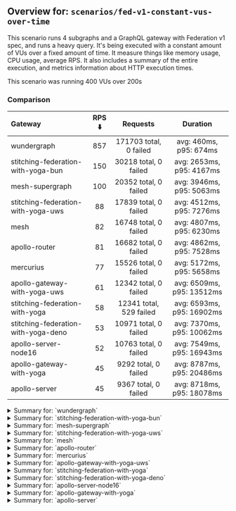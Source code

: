 ## Overview for: `scenarios/fed-v1-constant-vus-over-time`


This scenario runs 4 subgraphs and a GraphQL gateway with Federation v1 spec, and runs a heavy query. It's being executed with a constant amount of VUs over a fixed amount of time. It measure things like memory usage, CPU usage, average RPS. It also includes a summary of the entire execution, and metrics information about HTTP execution times.


This scenario was running 400 VUs over 200s


### Comparison


| Gateway                             | RPS ⬇️ |        Requests         |         Duration          |
| :---------------------------------- | :----: | :---------------------: | :-----------------------: |
| wundergraph                         |  857   | 171703 total, 0 failed  |  avg: 460ms, p95: 674ms   |
| stitching-federation-with-yoga-bun  |  150   |  30218 total, 0 failed  | avg: 2653ms, p95: 4167ms  |
| mesh-supergraph                     |  100   |  20352 total, 0 failed  | avg: 3946ms, p95: 5063ms  |
| stitching-federation-with-yoga-uws  |   88   |  17839 total, 0 failed  | avg: 4512ms, p95: 7276ms  |
| mesh                                |   82   |  16748 total, 0 failed  | avg: 4807ms, p95: 6230ms  |
| apollo-router                       |   81   |  16682 total, 0 failed  | avg: 4862ms, p95: 7528ms  |
| mercurius                           |   77   |  15526 total, 0 failed  | avg: 5172ms, p95: 5658ms  |
| apollo-gateway-with-yoga-uws        |   61   |  12342 total, 0 failed  | avg: 6509ms, p95: 13512ms |
| stitching-federation-with-yoga      |   58   | 12341 total, 529 failed | avg: 6593ms, p95: 16902ms |
| stitching-federation-with-yoga-deno |   53   |  10971 total, 0 failed  | avg: 7370ms, p95: 10062ms |
| apollo-server-node16                |   52   |  10763 total, 0 failed  | avg: 7549ms, p95: 16943ms |
| apollo-gateway-with-yoga            |   45   |  9292 total, 0 failed   | avg: 8787ms, p95: 20486ms |
| apollo-server                       |   45   |  9367 total, 0 failed   | avg: 8718ms, p95: 18078ms |



<details>
  <summary>Summary for: `wundergraph`</summary>

  **K6 Output**




```
     ✓ response code was 200
     ✓ no graphql errors
     ✓ valid response structure

     checks.........................: 100.00% ✓ 515109     ✗ 0     
     data_received..................: 855 MB  4.3 MB/s
     data_sent......................: 204 MB  1.0 MB/s
     http_req_blocked...............: avg=204.72µs min=900ns   med=1.8µs    max=212.11ms p(90)=2.9µs    p(95)=3.5µs   
     http_req_connecting............: avg=195.15µs min=0s      med=0s       max=173.83ms p(90)=0s       p(95)=0s      
     http_req_duration..............: avg=460.28ms min=59.56ms med=442.65ms max=1.34s    p(90)=619.84ms p(95)=674.32ms
       { expected_response:true }...: avg=460.28ms min=59.56ms med=442.65ms max=1.34s    p(90)=619.84ms p(95)=674.32ms
   ✓ http_req_failed................: 0.00%   ✓ 0          ✗ 171703
     http_req_receiving.............: avg=6.21ms   min=13.39µs med=27.5µs   max=663.96ms p(90)=241.39µs p(95)=28.07ms 
     http_req_sending...............: avg=849.82µs min=5.9µs   med=10µs     max=504.64ms p(90)=20.9µs   p(95)=95.29µs 
     http_req_tls_handshaking.......: avg=0s       min=0s      med=0s       max=0s       p(90)=0s       p(95)=0s      
     http_req_waiting...............: avg=453.21ms min=59.53ms med=439.72ms max=1.29s    p(90)=602.75ms p(95)=651.35ms
     http_reqs......................: 171703  857.420126/s
     iteration_duration.............: avg=466.14ms min=62.99ms med=447.67ms max=1.34s    p(90)=627.37ms p(95)=685.65ms
     iterations.....................: 171703  857.420126/s
     vus............................: 400     min=400      max=400 
     vus_max........................: 400     min=400      max=400 
```


**Performance Overview**


<img src="https://imagedelivery.net/KYe9TScr4TldYHA48pczVg/3ca53eae-f956-46e4-b272-de2b49e72e00/public" alt="Performance Overview" />


**HTTP Overview**


<img src="https://imagedelivery.net/KYe9TScr4TldYHA48pczVg/452678ea-510e-434c-a054-d98c5a38db00/public" alt="HTTP Overview" />


  </details>

<details>
  <summary>Summary for: `stitching-federation-with-yoga-bun`</summary>

  **K6 Output**




```
     ✓ response code was 200
     ✗ no graphql errors
      ↳  99% — ✓ 30216 / ✗ 2
     ✗ valid response structure
      ↳  99% — ✓ 30216 / ✗ 2

     checks.........................: 99.99% ✓ 90650      ✗ 4    
     data_received..................: 151 MB 747 kB/s
     data_sent......................: 36 MB  178 kB/s
     http_req_blocked...............: avg=923.78µs min=1µs      med=2µs    max=129.01ms p(90)=3µs    p(95)=4.2µs   
     http_req_connecting............: avg=911.22µs min=0s       med=0s     max=126.26ms p(90)=0s     p(95)=0s      
     http_req_duration..............: avg=2.65s    min=382.97ms med=2.52s  max=6.95s    p(90)=2.9s   p(95)=4.16s   
       { expected_response:true }...: avg=2.65s    min=382.97ms med=2.52s  max=6.95s    p(90)=2.9s   p(95)=4.16s   
   ✓ http_req_failed................: 0.00%  ✓ 0          ✗ 30218
     http_req_receiving.............: avg=1.03ms   min=12.9µs   med=30.7µs max=142.38ms p(90)=56.5µs p(95)=189.14µs
     http_req_sending...............: avg=407.73µs min=5.6µs    med=11.2µs max=154.42ms p(90)=26.2µs p(95)=106.4µs 
     http_req_tls_handshaking.......: avg=0s       min=0s       med=0s     max=0s       p(90)=0s     p(95)=0s      
     http_req_waiting...............: avg=2.65s    min=370.46ms med=2.52s  max=6.94s    p(90)=2.89s  p(95)=4.16s   
     http_reqs......................: 30218  150.009119/s
     iteration_duration.............: avg=2.65s    min=469.46ms med=2.52s  max=6.98s    p(90)=2.9s   p(95)=4.16s   
     iterations.....................: 30218  150.009119/s
     vus............................: 180    min=180      max=400
     vus_max........................: 400    min=400      max=400
```


**Performance Overview**


<img src="https://imagedelivery.net/KYe9TScr4TldYHA48pczVg/43313e49-7eef-45af-33eb-c6420bd8eb00/public" alt="Performance Overview" />


**HTTP Overview**


<img src="https://imagedelivery.net/KYe9TScr4TldYHA48pczVg/dc7b22e1-171f-4277-8b77-6e444e1fc100/public" alt="HTTP Overview" />


  </details>

<details>
  <summary>Summary for: `mesh-supergraph`</summary>

  **K6 Output**




```
     ✓ response code was 200
     ✗ no graphql errors
      ↳  99% — ✓ 20313 / ✗ 39
     ✗ valid response structure
      ↳  0% — ✓ 0 / ✗ 20352

     checks.........................: 66.60% ✓ 40665      ✗ 20391
     data_received..................: 103 MB 512 kB/s
     data_sent......................: 24 MB  120 kB/s
     http_req_blocked...............: avg=739.99µs min=1.2µs  med=2.2µs  max=98.79ms p(90)=3.7µs  p(95)=5µs    
     http_req_connecting............: avg=720.77µs min=0s     med=0s     max=98.75ms p(90)=0s     p(95)=0s     
     http_req_duration..............: avg=3.94s    min=1.51s  med=3.84s  max=8.64s   p(90)=4.52s  p(95)=5.06s  
       { expected_response:true }...: avg=3.94s    min=1.51s  med=3.84s  max=8.64s   p(90)=4.52s  p(95)=5.06s  
   ✓ http_req_failed................: 0.00%  ✓ 0          ✗ 20352
     http_req_receiving.............: avg=59.93µs  min=19.9µs med=50.1µs max=15.17ms p(90)=75.5µs p(95)=85.44µs
     http_req_sending...............: avg=103.49µs min=7.6µs  med=13µs   max=27.88ms p(90)=25.8µs p(95)=30.9µs 
     http_req_tls_handshaking.......: avg=0s       min=0s     med=0s     max=0s      p(90)=0s     p(95)=0s     
     http_req_waiting...............: avg=3.94s    min=1.51s  med=3.84s  max=8.64s   p(90)=4.52s  p(95)=5.06s  
     http_reqs......................: 20352  100.970826/s
     iteration_duration.............: avg=3.94s    min=1.51s  med=3.84s  max=8.65s   p(90)=4.52s  p(95)=5.06s  
     iterations.....................: 20352  100.970826/s
     vus............................: 246    min=246      max=400
     vus_max........................: 400    min=400      max=400
```


**Performance Overview**


<img src="https://imagedelivery.net/KYe9TScr4TldYHA48pczVg/9d19e85b-85ab-431b-92ba-c163ea663e00/public" alt="Performance Overview" />


**HTTP Overview**


<img src="https://imagedelivery.net/KYe9TScr4TldYHA48pczVg/86b12987-9997-450a-d42e-539416b57300/public" alt="HTTP Overview" />


  </details>

<details>
  <summary>Summary for: `stitching-federation-with-yoga-uws`</summary>

  **K6 Output**




```
     ✓ response code was 200
     ✗ no graphql errors
      ↳  99% — ✓ 17692 / ✗ 147
     ✗ valid response structure
      ↳  99% — ✓ 17692 / ✗ 147

     checks.........................: 99.45% ✓ 53223     ✗ 294  
     data_received..................: 91 MB  451 kB/s
     data_sent......................: 21 MB  105 kB/s
     http_req_blocked...............: avg=1.5ms    min=1µs    med=2µs     max=181.96ms p(90)=3.2µs  p(95)=6.1µs 
     http_req_connecting............: avg=1.47ms   min=0s     med=0s      max=152.12ms p(90)=0s     p(95)=0s    
     http_req_duration..............: avg=4.51s    min=2.59s  med=4.01s   max=12.05s   p(90)=6.34s  p(95)=7.27s 
       { expected_response:true }...: avg=4.51s    min=2.59s  med=4.01s   max=12.05s   p(90)=6.34s  p(95)=7.27s 
   ✓ http_req_failed................: 0.00%  ✓ 0         ✗ 17839
     http_req_receiving.............: avg=53.27µs  min=16.7µs med=37.69µs max=21.61ms  p(90)=68.2µs p(95)=78.2µs
     http_req_sending...............: avg=593.99µs min=7.1µs  med=11.9µs  max=112.89ms p(90)=26µs   p(95)=35µs  
     http_req_tls_handshaking.......: avg=0s       min=0s     med=0s      max=0s       p(90)=0s     p(95)=0s    
     http_req_waiting...............: avg=4.51s    min=2.59s  med=4.01s   max=12.05s   p(90)=6.34s  p(95)=7.27s 
     http_reqs......................: 17839  88.181306/s
     iteration_duration.............: avg=4.51s    min=2.59s  med=4.01s   max=12.05s   p(90)=6.34s  p(95)=7.27s 
     iterations.....................: 17839  88.181306/s
     vus............................: 200    min=200     max=400
     vus_max........................: 400    min=400     max=400
```


**Performance Overview**


<img src="https://imagedelivery.net/KYe9TScr4TldYHA48pczVg/4c947568-87dc-465a-1d61-abfbcfe55800/public" alt="Performance Overview" />


**HTTP Overview**


<img src="https://imagedelivery.net/KYe9TScr4TldYHA48pczVg/c387e4c4-3648-41ae-001d-298b9045ca00/public" alt="HTTP Overview" />


  </details>

<details>
  <summary>Summary for: `mesh`</summary>

  **K6 Output**




```
     ✓ response code was 200
     ✗ no graphql errors
      ↳  99% — ✓ 16647 / ✗ 101
     ✗ valid response structure
      ↳  99% — ✓ 16647 / ✗ 101

     checks.........................: 99.59% ✓ 50042    ✗ 202  
     data_received..................: 85 MB  418 kB/s
     data_sent......................: 20 MB  98 kB/s
     http_req_blocked...............: avg=1.51ms   min=1.4µs  med=2.6µs  max=141.16ms p(90)=3.9µs  p(95)=5.4µs 
     http_req_connecting............: avg=1.49ms   min=0s     med=0s     max=141.11ms p(90)=0s     p(95)=0s    
     http_req_duration..............: avg=4.8s     min=1.79s  med=4.68s  max=9.88s    p(90)=5.71s  p(95)=6.23s 
       { expected_response:true }...: avg=4.8s     min=1.79s  med=4.68s  max=9.88s    p(90)=5.71s  p(95)=6.23s 
   ✓ http_req_failed................: 0.00%  ✓ 0        ✗ 16748
     http_req_receiving.............: avg=71.76µs  min=22.9µs med=51.6µs max=27.72ms  p(90)=78.3µs p(95)=88.6µs
     http_req_sending...............: avg=435.65µs min=7.1µs  med=14.3µs max=92.64ms  p(90)=29.5µs p(95)=39.5µs
     http_req_tls_handshaking.......: avg=0s       min=0s     med=0s     max=0s       p(90)=0s     p(95)=0s    
     http_req_waiting...............: avg=4.8s     min=1.79s  med=4.68s  max=9.88s    p(90)=5.71s  p(95)=6.23s 
     http_reqs......................: 16748  82.62685/s
     iteration_duration.............: avg=4.8s     min=1.79s  med=4.68s  max=9.97s    p(90)=5.71s  p(95)=6.23s 
     iterations.....................: 16748  82.62685/s
     vus............................: 158    min=158    max=400
     vus_max........................: 400    min=400    max=400
```


**Performance Overview**


<img src="https://imagedelivery.net/KYe9TScr4TldYHA48pczVg/7f4f87d6-42be-494a-3356-7c1cbaa00a00/public" alt="Performance Overview" />


**HTTP Overview**


<img src="https://imagedelivery.net/KYe9TScr4TldYHA48pczVg/4b77084a-ed63-4a4b-259d-f7c4d3469f00/public" alt="HTTP Overview" />


  </details>

<details>
  <summary>Summary for: `apollo-router`</summary>

  **K6 Output**




```
     ✓ response code was 200
     ✗ no graphql errors
      ↳  99% — ✓ 16649 / ✗ 33
     ✗ valid response structure
      ↳  99% — ✓ 16649 / ✗ 33

     checks.........................: 99.86% ✓ 49980     ✗ 66   
     data_received..................: 83 MB  406 kB/s
     data_sent......................: 20 MB  97 kB/s
     http_req_blocked...............: avg=1.71ms   min=1.3µs   med=2.8µs   max=168.55ms p(90)=4.7µs   p(95)=20µs    
     http_req_connecting............: avg=1.68ms   min=0s      med=0s      max=168.51ms p(90)=0s      p(95)=0s      
     http_req_duration..............: avg=4.86s    min=1.99s   med=4.64s   max=11.09s   p(90)=6.18s   p(95)=7.52s   
       { expected_response:true }...: avg=4.86s    min=1.99s   med=4.64s   max=11.09s   p(90)=6.18s   p(95)=7.52s   
   ✓ http_req_failed................: 0.00%  ✓ 0         ✗ 16682
     http_req_receiving.............: avg=100.14µs min=24.29µs med=62.05µs max=147.06ms p(90)=108.5µs p(95)=138µs   
     http_req_sending...............: avg=580.24µs min=9µs     med=16.5µs  max=111.86ms p(90)=46.2µs  p(95)=112.59µs
     http_req_tls_handshaking.......: avg=0s       min=0s      med=0s      max=0s       p(90)=0s      p(95)=0s      
     http_req_waiting...............: avg=4.86s    min=1.99s   med=4.64s   max=11.08s   p(90)=6.18s   p(95)=7.52s   
     http_reqs......................: 16682  81.620761/s
     iteration_duration.............: avg=4.86s    min=1.99s   med=4.64s   max=11.18s   p(90)=6.18s   p(95)=7.53s   
     iterations.....................: 16682  81.620761/s
     vus............................: 143    min=143     max=400
     vus_max........................: 400    min=400     max=400
```


**Performance Overview**


<img src="https://imagedelivery.net/KYe9TScr4TldYHA48pczVg/9284acc1-fbe3-472a-333f-65da43932800/public" alt="Performance Overview" />


**HTTP Overview**


<img src="https://imagedelivery.net/KYe9TScr4TldYHA48pczVg/5d5ba2d9-0e82-41d4-985e-fceffa19d600/public" alt="HTTP Overview" />


  </details>

<details>
  <summary>Summary for: `mercurius`</summary>

  **K6 Output**




```
     ✓ response code was 200
     ✓ no graphql errors
     ✓ valid response structure

     checks.........................: 100.00% ✓ 46578     ✗ 0    
     data_received..................: 78 MB   387 kB/s
     data_sent......................: 18 MB   91 kB/s
     http_req_blocked...............: avg=1.25ms   min=1.2µs    med=2.8µs  max=88.79ms p(90)=4.1µs  p(95)=14.07µs
     http_req_connecting............: avg=1.23ms   min=0s       med=0s     max=83.75ms p(90)=0s     p(95)=0s     
     http_req_duration..............: avg=5.17s    min=790.94ms med=5.09s  max=13.56s  p(90)=5.4s   p(95)=5.65s  
       { expected_response:true }...: avg=5.17s    min=790.94ms med=5.09s  max=13.56s  p(90)=5.4s   p(95)=5.65s  
   ✓ http_req_failed................: 0.00%   ✓ 0         ✗ 15526
     http_req_receiving.............: avg=65.05µs  min=20.8µs   med=63.2µs max=9.67ms  p(90)=84.7µs p(95)=91µs   
     http_req_sending...............: avg=235.57µs min=6.3µs    med=16.4µs max=59.09ms p(90)=30.1µs p(95)=41.47µs
     http_req_tls_handshaking.......: avg=0s       min=0s       med=0s     max=0s      p(90)=0s     p(95)=0s     
     http_req_waiting...............: avg=5.17s    min=790.66ms med=5.09s  max=13.56s  p(90)=5.4s   p(95)=5.65s  
     http_reqs......................: 15526   77.010799/s
     iteration_duration.............: avg=5.17s    min=804.86ms med=5.09s  max=13.64s  p(90)=5.4s   p(95)=5.65s  
     iterations.....................: 15526   77.010799/s
     vus............................: 211     min=211     max=400
     vus_max........................: 400     min=400     max=400
```


**Performance Overview**


<img src="https://imagedelivery.net/KYe9TScr4TldYHA48pczVg/ec9c5c31-1106-4619-150c-812434136000/public" alt="Performance Overview" />


**HTTP Overview**


<img src="https://imagedelivery.net/KYe9TScr4TldYHA48pczVg/fd2ed6c7-c356-48c5-f19e-ed87f940a300/public" alt="HTTP Overview" />


  </details>

<details>
  <summary>Summary for: `apollo-gateway-with-yoga-uws`</summary>

  **K6 Output**




```
     ✓ response code was 200
     ✗ no graphql errors
      ↳  85% — ✓ 10551 / ✗ 1791
     ✗ valid response structure
      ↳  85% — ✓ 10551 / ✗ 1791

     checks.........................: 90.32% ✓ 33444     ✗ 3582 
     data_received..................: 59 MB  294 kB/s
     data_sent......................: 15 MB  73 kB/s
     http_req_blocked...............: avg=1.24ms   min=1.3µs    med=2.2µs max=70.4ms  p(90)=3.6µs  p(95)=12.39µs 
     http_req_connecting............: avg=1.22ms   min=0s       med=0s    max=66.52ms p(90)=0s     p(95)=0s      
     http_req_duration..............: avg=6.5s     min=330.35ms med=5.77s max=23.46s  p(90)=12.17s p(95)=13.51s  
       { expected_response:true }...: avg=6.5s     min=330.35ms med=5.77s max=23.46s  p(90)=12.17s p(95)=13.51s  
   ✓ http_req_failed................: 0.00%  ✓ 0         ✗ 12342
     http_req_receiving.............: avg=84.94µs  min=18.59µs  med=48µs  max=57.27ms p(90)=73.2µs p(95)=85.2µs  
     http_req_sending...............: avg=124.35µs min=6.5µs    med=13µs  max=58.49ms p(90)=28.7µs p(95)=135.47µs
     http_req_tls_handshaking.......: avg=0s       min=0s       med=0s    max=0s      p(90)=0s     p(95)=0s      
     http_req_waiting...............: avg=6.5s     min=330.25ms med=5.77s max=23.46s  p(90)=12.17s p(95)=13.51s  
     http_reqs......................: 12342  61.285252/s
     iteration_duration.............: avg=6.51s    min=331.06ms med=5.78s max=23.46s  p(90)=12.17s p(95)=13.51s  
     iterations.....................: 12342  61.285252/s
     vus............................: 304    min=304     max=400
     vus_max........................: 400    min=400     max=400
```


**Performance Overview**


<img src="https://imagedelivery.net/KYe9TScr4TldYHA48pczVg/6e09a623-d0ce-4b61-4c4d-29763d890000/public" alt="Performance Overview" />


**HTTP Overview**


<img src="https://imagedelivery.net/KYe9TScr4TldYHA48pczVg/ece8a284-8bb4-4aa6-c118-53b6f4d69c00/public" alt="HTTP Overview" />


  </details>

<details>
  <summary>Summary for: `stitching-federation-with-yoga`</summary>

  **K6 Output**




```
     ✗ response code was 200
      ↳  95% — ✓ 11812 / ✗ 529
     ✗ no graphql errors
      ↳  92% — ✓ 11374 / ✗ 967
     ✗ valid response structure
      ↳  96% — ✓ 11374 / ✗ 438

     checks.........................: 94.70% ✓ 34560     ✗ 1934 
     data_received..................: 67 MB  320 kB/s
     data_sent......................: 15 MB  70 kB/s
     http_req_blocked...............: avg=4.82ms   min=1.7µs    med=3.4µs  max=259.93ms p(90)=18.4µs  p(95)=2.98ms  
     http_req_connecting............: avg=4.74ms   min=0s       med=0s     max=240.17ms p(90)=0s      p(95)=2.45ms  
     http_req_duration..............: avg=6.59s    min=856.72ms med=4.04s  max=1m0s     p(90)=6.72s   p(95)=16.9s   
       { expected_response:true }...: avg=4.69s    min=856.72ms med=4.02s  max=59.52s   p(90)=5.69s   p(95)=7.17s   
   ✓ http_req_failed................: 4.28%  ✓ 529       ✗ 11812
     http_req_receiving.............: avg=85.14µs  min=0s       med=69.2µs max=27.26ms  p(90)=103.3µs p(95)=132.11µs
     http_req_sending...............: avg=950.35µs min=9.7µs    med=20µs   max=79.03ms  p(90)=47.2µs  p(95)=372.03µs
     http_req_tls_handshaking.......: avg=0s       min=0s       med=0s     max=0s       p(90)=0s      p(95)=0s      
     http_req_waiting...............: avg=6.59s    min=856.58ms med=4.04s  max=1m0s     p(90)=6.72s   p(95)=16.9s   
     http_reqs......................: 12341  58.947836/s
     iteration_duration.............: avg=6.6s     min=857.5ms  med=4.04s  max=1m0s     p(90)=6.73s   p(95)=16.91s  
     iterations.....................: 12341  58.947836/s
     vus............................: 41     min=41      max=400
     vus_max........................: 400    min=400     max=400
```


**Performance Overview**


<img src="https://imagedelivery.net/KYe9TScr4TldYHA48pczVg/b8b016ce-4133-4060-602b-bb96bdf10700/public" alt="Performance Overview" />


**HTTP Overview**


<img src="https://imagedelivery.net/KYe9TScr4TldYHA48pczVg/09e771f3-ff27-4181-52d4-cd4d682e0f00/public" alt="HTTP Overview" />


  </details>

<details>
  <summary>Summary for: `stitching-federation-with-yoga-deno`</summary>

  **K6 Output**




```
     ✓ response code was 200
     ✗ no graphql errors
      ↳  98% — ✓ 10858 / ✗ 113
     ✗ valid response structure
      ↳  98% — ✓ 10858 / ✗ 113

     checks.........................: 99.31% ✓ 32687    ✗ 226  
     data_received..................: 57 MB  278 kB/s
     data_sent......................: 13 MB  64 kB/s
     http_req_blocked...............: avg=2.58ms   min=1.3µs   med=2.8µs  max=156.81ms p(90)=5.6µs   p(95)=29.05µs
     http_req_connecting............: avg=2.53ms   min=0s      med=0s     max=156.76ms p(90)=0s      p(95)=0s     
     http_req_duration..............: avg=7.36s    min=3.65s   med=7.02s  max=14.78s   p(90)=9.09s   p(95)=10.06s 
       { expected_response:true }...: avg=7.36s    min=3.65s   med=7.02s  max=14.78s   p(90)=9.09s   p(95)=10.06s 
   ✓ http_req_failed................: 0.00%  ✓ 0        ✗ 10971
     http_req_receiving.............: avg=209.17µs min=19.59µs med=51.5µs max=42.12ms  p(90)=143.4µs p(95)=230.9µs
     http_req_sending...............: avg=834.55µs min=9.5µs   med=17.6µs max=80.56ms  p(90)=109.8µs p(95)=595.1µs
     http_req_tls_handshaking.......: avg=0s       min=0s      med=0s     max=0s       p(90)=0s      p(95)=0s     
     http_req_waiting...............: avg=7.36s    min=3.65s   med=7.02s  max=14.78s   p(90)=9.09s   p(95)=10.05s 
     http_reqs......................: 10971  53.88746/s
     iteration_duration.............: avg=7.37s    min=3.65s   med=7.02s  max=14.78s   p(90)=9.09s   p(95)=10.06s 
     iterations.....................: 10971  53.88746/s
     vus............................: 170    min=170    max=400
     vus_max........................: 400    min=400    max=400
```


**Performance Overview**


<img src="https://imagedelivery.net/KYe9TScr4TldYHA48pczVg/12f73362-0018-4da7-346a-87da749afa00/public" alt="Performance Overview" />


**HTTP Overview**


<img src="https://imagedelivery.net/KYe9TScr4TldYHA48pczVg/7ab4d576-dbd1-4e0b-4df5-2d93423c6000/public" alt="HTTP Overview" />


  </details>

<details>
  <summary>Summary for: `apollo-server-node16`</summary>

  **K6 Output**




```
     ✓ response code was 200
     ✗ no graphql errors
      ↳  75% — ✓ 8095 / ✗ 2668
     ✗ valid response structure
      ↳  75% — ✓ 8095 / ✗ 2668

     checks.........................: 83.47% ✓ 26953     ✗ 5336 
     data_received..................: 52 MB  253 kB/s
     data_sent......................: 13 MB  62 kB/s
     http_req_blocked...............: avg=3.16ms   min=1.3µs    med=2.7µs  max=179.7ms  p(90)=4.89µs p(95)=16.7µs  
     http_req_connecting............: avg=3.11ms   min=0s       med=0s     max=179.63ms p(90)=0s     p(95)=0s      
     http_req_duration..............: avg=7.54s    min=137.97ms med=6.97s  max=24.72s   p(90)=14.48s p(95)=16.94s  
       { expected_response:true }...: avg=7.54s    min=137.97ms med=6.97s  max=24.72s   p(90)=14.48s p(95)=16.94s  
   ✓ http_req_failed................: 0.00%  ✓ 0         ✗ 10763
     http_req_receiving.............: avg=80.64µs  min=27µs     med=62.1µs max=70.55ms  p(90)=91.4µs p(95)=102.99µs
     http_req_sending...............: avg=221.59µs min=8.1µs    med=15.6µs max=72.35ms  p(90)=32.3µs p(95)=129.2µs 
     http_req_tls_handshaking.......: avg=0s       min=0s       med=0s     max=0s       p(90)=0s     p(95)=0s      
     http_req_waiting...............: avg=7.54s    min=137.85ms med=6.97s  max=24.72s   p(90)=14.48s p(95)=16.94s  
     http_reqs......................: 10763  52.580461/s
     iteration_duration.............: avg=7.55s    min=138.78ms med=6.97s  max=24.72s   p(90)=14.48s p(95)=16.94s  
     iterations.....................: 10763  52.580461/s
     vus............................: 226    min=226     max=400
     vus_max........................: 400    min=400     max=400
```


**Performance Overview**


<img src="https://imagedelivery.net/KYe9TScr4TldYHA48pczVg/89ac9a29-856c-46f8-d9a3-ca0d699bbb00/public" alt="Performance Overview" />


**HTTP Overview**


<img src="https://imagedelivery.net/KYe9TScr4TldYHA48pczVg/4a08aca0-8e7d-4d8d-e144-d27b83e74800/public" alt="HTTP Overview" />


  </details>

<details>
  <summary>Summary for: `apollo-gateway-with-yoga`</summary>

  **K6 Output**




```
     ✓ response code was 200
     ✗ no graphql errors
      ↳  60% — ✓ 5630 / ✗ 3662
     ✗ valid response structure
      ↳  60% — ✓ 5630 / ✗ 3662

     checks.........................: 73.72% ✓ 20552     ✗ 7324 
     data_received..................: 40 MB  192 kB/s
     data_sent......................: 11 MB  54 kB/s
     http_req_blocked...............: avg=4.85ms   min=1.5µs    med=2.9µs   max=182.51ms p(90)=4.8µs  p(95)=39.16µs 
     http_req_connecting............: avg=4.79ms   min=0s       med=0s      max=182.43ms p(90)=0s     p(95)=0s      
     http_req_duration..............: avg=8.78s    min=702ms    med=7.57s   max=36.31s   p(90)=18.14s p(95)=20.48s  
       { expected_response:true }...: avg=8.78s    min=702ms    med=7.57s   max=36.31s   p(90)=18.14s p(95)=20.48s  
   ✓ http_req_failed................: 0.00%  ✓ 0         ✗ 9292 
     http_req_receiving.............: avg=87.21µs  min=25.5µs   med=65.7µs  max=18.14ms  p(90)=110µs  p(95)=137.34µs
     http_req_sending...............: avg=892.82µs min=9.4µs    med=17.39µs max=110.43ms p(90)=51.6µs p(95)=475.41µs
     http_req_tls_handshaking.......: avg=0s       min=0s       med=0s      max=0s       p(90)=0s     p(95)=0s      
     http_req_waiting...............: avg=8.78s    min=701.94ms med=7.57s   max=36.31s   p(90)=18.14s p(95)=20.48s  
     http_reqs......................: 9292   45.032476/s
     iteration_duration.............: avg=8.79s    min=702.36ms med=7.57s   max=36.39s   p(90)=18.14s p(95)=20.48s  
     iterations.....................: 9292   45.032476/s
     vus............................: 164    min=164     max=400
     vus_max........................: 400    min=400     max=400
```


**Performance Overview**


<img src="https://imagedelivery.net/KYe9TScr4TldYHA48pczVg/45166b6d-67d8-47ad-a224-8aa348b05300/public" alt="Performance Overview" />


**HTTP Overview**


<img src="https://imagedelivery.net/KYe9TScr4TldYHA48pczVg/8d3a9213-a2b1-4581-7b0d-4bc133328800/public" alt="HTTP Overview" />


  </details>

<details>
  <summary>Summary for: `apollo-server`</summary>

  **K6 Output**




```
     ✓ response code was 200
     ✗ no graphql errors
      ↳  69% — ✓ 6488 / ✗ 2879
     ✗ valid response structure
      ↳  69% — ✓ 6488 / ✗ 2879

     checks.........................: 79.50% ✓ 22343    ✗ 5758 
     data_received..................: 42 MB  204 kB/s
     data_sent......................: 11 MB  54 kB/s
     http_req_blocked...............: avg=5.46ms   min=1.4µs    med=2.7µs  max=221.65ms p(90)=5.6µs    p(95)=34.3µs  
     http_req_connecting............: avg=5.38ms   min=0s       med=0s     max=210.09ms p(90)=0s       p(95)=0s      
     http_req_duration..............: avg=8.71s    min=479.27ms med=8.05s  max=36.23s   p(90)=15.51s   p(95)=18.07s  
       { expected_response:true }...: avg=8.71s    min=479.27ms med=8.05s  max=36.23s   p(90)=15.51s   p(95)=18.07s  
   ✓ http_req_failed................: 0.00%  ✓ 0        ✗ 9367 
     http_req_receiving.............: avg=887.22µs min=25.5µs   med=65.5µs max=144.34ms p(90)=114.34µs p(95)=149.17µs
     http_req_sending...............: avg=1.1ms    min=9.29µs   med=16.4µs max=203.98ms p(90)=50.73µs  p(95)=1.42ms  
     http_req_tls_handshaking.......: avg=0s       min=0s       med=0s     max=0s       p(90)=0s       p(95)=0s      
     http_req_waiting...............: avg=8.71s    min=479.18ms med=8.05s  max=36.21s   p(90)=15.51s   p(95)=18.07s  
     http_reqs......................: 9367   45.44137/s
     iteration_duration.............: avg=8.72s    min=479.95ms med=8.05s  max=36.28s   p(90)=15.53s   p(95)=18.07s  
     iterations.....................: 9367   45.44137/s
     vus............................: 101    min=101    max=400
     vus_max........................: 400    min=400    max=400
```


**Performance Overview**


<img src="https://imagedelivery.net/KYe9TScr4TldYHA48pczVg/96ea2881-8fbe-4329-843e-e2ee36617200/public" alt="Performance Overview" />


**HTTP Overview**


<img src="https://imagedelivery.net/KYe9TScr4TldYHA48pczVg/6f3850b5-26bd-43e3-eb14-fb4362e19e00/public" alt="HTTP Overview" />


  </details>